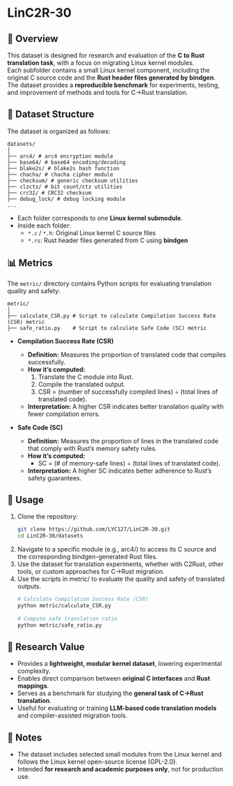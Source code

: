 # LinC2R-30

## 📖 Overview
This dataset is designed for research and evaluation of the **C to Rust translation task**, with a focus on migrating Linux kernel modules.  
Each subfolder contains a small Linux kernel component, including the original C source code and the **Rust header files generated by bindgen**.  
The dataset provides a **reproducible benchmark** for experiments, testing, and improvement of methods and tools for C→Rust translation.

## 📂 Dataset Structure
The dataset is organized as follows:
```text
datasets/
│
├── arc4/ # arc4 encryption module
├── base64/ # base64 encoding/decoding
├── blake2s/ # blake2s hash function
├── chacha/ # chacha cipher module
├── checksum/ # generic checksum utilities
├── clzctz/ # bit count/ctz utilities
├── crc32/ # CRC32 checksum
├── debug_lock/ # debug locking module
...
```

- Each folder corresponds to one **Linux kernel submodule**.  
- Inside each folder:
  - `*.c` / `*.h`: Original Linux kernel C source files  
  - `*.rs`: Rust header files generated from C using **bindgen**
 

## 📊 Metrics
The `metric/` directory contains Python scripts for evaluating translation quality and safety:
```text
metric/
│
├── calculate_CSR.py # Script to calculate Compilation Success Rate (CSR) metric
├── safe_ratio.py    # Script to calculate Safe Code (SC) metric
```
- **Compilation Success Rate (CSR)**  
  - **Definition:** Measures the proportion of translated code that compiles successfully.
  - **How it’s computed:**  
    1. Translate the C module into Rust.
    2. Compile the translated output.
    3. CSR = (number of successfully compiled lines) ÷ (total lines of translated code).
  - **Interpretation:** A higher CSR indicates better translation quality with fewer compilation errors.

- **Safe Code (SC)**  
  - **Definition:** Measures the proportion of lines in the translated code that comply with Rust’s memory safety rules.  
  - **How it’s computed:**  
    - SC = (# of memory-safe lines) ÷ (total lines of translated code).  
  - **Interpretation:** A higher SC indicates better adherence to Rust’s safety guarantees.  

## 🔧 Usage
1. Clone the repository:
   ```bash
   git clone https://github.com/LYC127/LinC2R-30.git
   cd LinC2R-30/datasets
   ```
2. Navigate to a specific module (e.g., arc4/) to access its C source and the corresponding bindgen-generated Rust files.
3. Use the dataset for translation experiments, whether with C2Rust, other tools, or custom approaches for C→Rust migration.
4. Use the scripts in metric/ to evaluate the quality and safety of translated outputs.
   ```bash
   # Calculate Compilation Success Rate (CSR)
   python metric/calculate_CSR.py
  
   # Compute safe translation ratio
   python metric/safe_ratio.py
   ```

## 🎯 Research Value
- Provides a **lightweight, modular kernel dataset**, lowering experimental complexity.  
- Enables direct comparison between **original C interfaces** and **Rust mappings**.  
- Serves as a benchmark for studying the **general task of C→Rust translation**.  
- Useful for evaluating or training **LLM-based code translation models** and compiler-assisted migration tools.  

## 📌 Notes
- The dataset includes selected small modules from the Linux kernel and follows the Linux kernel open-source license (GPL-2.0).  
- Intended **for research and academic purposes only**, not for production use.  
